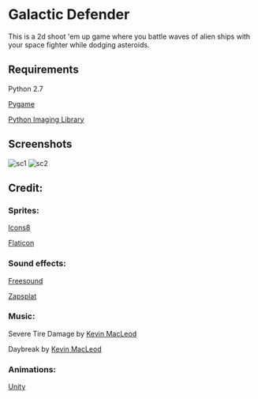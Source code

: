 # Galactic Defender

This is a 2d shoot 'em up game where you battle waves of alien ships with your space fighter while dodging asteroids.

## Requirements

Python 2.7

[Pygame](https://www.pygame.org/wiki/GettingStarted)

[Python Imaging Library](https://pillow.readthedocs.io/en/stable/installation.html)

## Screenshots
![sc1](https://user-images.githubusercontent.com/19521127/134102557-0f7287f3-fc01-4456-a821-22bda2ea2115.png)
![sc2](https://user-images.githubusercontent.com/19521127/134102620-d21e862a-48a1-4ef6-aa06-2c1371637aea.png)

## Credit:
### Sprites:

[Icons8](https://icons8.com/)

[Flaticon](https://www.flaticon.com/)

### Sound effects:

[Freesound](https://freesound.org/)

[Zapsplat](https://www.zapsplat.com/)

### Music:

Severe Tire Damage by [Kevin MacLeod](https://incompetech.com/music/)

Daybreak by [Kevin MacLeod](https://incompetech.com/music/)

### Animations:

[Unity](https://unity.com/)
